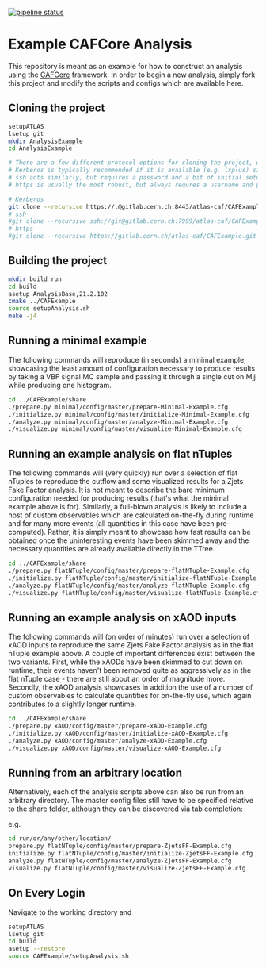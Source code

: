 [![pipeline status](https://gitlab.cern.ch/atlas-caf/CAFExample/badges/master/pipeline.svg)](https://gitlab.cern.ch/atlas-caf/CAFExample/commits/master)

Example CAFCore Analysis
=========================

This repository is meant as an example for how to construct an analysis using the [CAFCore](https://gitlab.cern.ch/atlas-caf/CAFCore) framework. In order to begin a new analysis, simply fork this project and modify the scripts and configs which are available here.

Cloning the project
--------------------

```bash
setupATLAS
lsetup git
mkdir AnalysisExample
cd AnalysisExample

# There are a few different protocol options for cloning the project, which are all provided at the top of the main page of the repository.
# Kerberos is typically recommended if it is available (e.g. lxplus) since it does not require a username or password when interacting with remote repositories.
# ssh acts similarly, but requires a password and a bit of initial setup
# https is usually the most robust, but always requres a username and password

# Kerberos
git clone --recursive https://:@gitlab.cern.ch:8443/atlas-caf/CAFExample.git
# ssh
#git clone --recursive ssh://git@gitlab.cern.ch:7999/atlas-caf/CAFExample.git
# https
#git clone --recursive https://gitlab.cern.ch/atlas-caf/CAFExample.git
```

Building the project
---------------------

```bash
mkdir build run
cd build
asetup AnalysisBase,21.2.102
cmake ../CAFExample
source setupAnalysis.sh
make -j4
```

Running a minimal example
-------------------------

The following commands will reproduce (in seconds) a minimal example, showcasing the least amount of configuration necessary to produce results by taking a VBF signal MC sample and passing it through a single cut on Mjj while producing one histogram.

```bash
cd ../CAFExample/share
./prepare.py minimal/config/master/prepare-Minimal-Example.cfg
./initialize.py minimal/config/master/initialize-Minimal-Example.cfg
./analyze.py minimal/config/master/analyze-Minimal-Example.cfg
./visualize.py minimal/config/master/visualize-Minimal-Example.cfg
```

Running an example analysis on flat nTuples
-------------------------------------------

The following commands will (very quickly) run over a selection of flat nTuples to reproduce the cutflow and some visualized results for a Zjets Fake Factor analysis. It is not meant to describe the bare minimum configuration needed for producing results (that's what the minimal example above is for).
Similarly, a full-blown analysis is likely to include a host of custom observables which are calculated on-the-fly during runtime and for many more events (all quantities in this case have been pre-computed).
Rather, it is simply meant to showcase how fast results can be obtained once the uninteresting events have been skimmed away and the necessary quantities are already available directly in the TTree.

```bash
cd ../CAFExample/share
./prepare.py flatNTuple/config/master/prepare-flatNTuple-Example.cfg
./initialize.py flatNTuple/config/master/initialize-flatNTuple-Example.cfg
./analyze.py flatNTuple/config/master/analyze-flatNTuple-Example.cfg
./visualize.py flatNTuple/config/master/visualize-flatNTuple-Example.cfg
```

Running an example analysis on xAOD inputs
------------------------------------------

The following commands will (on order of minutes) run over a selection of xAOD inputs to reproduce the same Zjets Fake Factor analysis as in the flat nTuple example above. A couple of important differences exist between the two variants. First, while the xAODs have been skimmed to cut down on runtime, their events haven't been removed quite as aggressively as in the flat nTuple case - there are still about an order of magnitude more. Secondly, the xAOD analysis showcases in addition the use of a number of custom observables to calculate quantities for on-the-fly use, which again contributes to a slightly longer runtime.

```bash
cd ../CAFExample/share
./prepare.py xAOD/config/master/prepare-xAOD-Example.cfg
./initialize.py xAOD/config/master/initialize-xAOD-Example.cfg
./analyze.py xAOD/config/master/analyze-xAOD-Example.cfg
./visualize.py xAOD/config/master/visualize-xAOD-Example.cfg
```

Running from an arbitrary location
----------------------------------

Alternatively, each of the analysis scripts above can also be run from an arbitrary directory. The master config files still have to be specified relative to the share folder, although they can be discovered via tab completion:

e.g.

```bash
cd run/or/any/other/location/
prepare.py flatNTuple/config/master/prepare-ZjetsFF-Example.cfg
initialize.py flatNTuple/config/master/initialize-ZjetsFF-Example.cfg
analyze.py flatNTuple/config/master/analyze-ZjetsFF-Example.cfg
visualize.py flatNTuple/config/master/visualize-ZjetsFF-Example.cfg
```

On Every Login
--------------

Navigate to the working directory and

```bash
setupATLAS
lsetup git
cd build
asetup --restore
source CAFExample/setupAnalysis.sh
```
